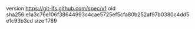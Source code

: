 version https://git-lfs.github.com/spec/v1
oid sha256:e1a3c76e106f38644993c4cae5725ef5cfa80b252af97b0380c4dd5e1c93b3cd
size 1789

